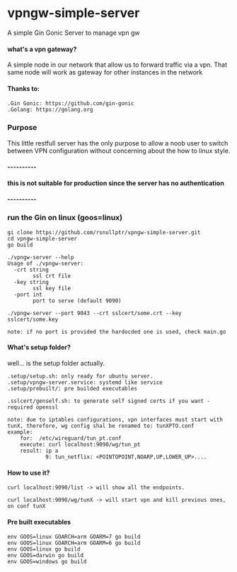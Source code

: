 # vpngw-simple-server
A simple Gin Gonic Server to manage vpn gw

#### what's a vpn gateway?
A simple node in our network that allow us to forward traffic
via a vpn.
That same node will work as gateway for other instances in the network

#### Thanks to:
```
.Gin Gonic: https://github.com/gin-gonic 
.Golang: https://golang.org
```

### Purpose
This little restfull server has the only purpose to allow a noob user to switch between VPN 
configuration without concerning about the how to linux style.

#### ----------
#### this is not suitable for production since the server has no authentication
#### ----------

### run the Gin on linux (goos=linux)
```  
gi clone https://github.com/rsnullptr/vpngw-simple-server.git
cd vpngw-simple-server
go build

./vpngw-server --help
Usage of ./vpngw-server:
  -crt string
        ssl crt file
  -key string
        ssl key file
  -port int
        port to serve (default 9090)

./vpngw-server --port 9043 --crt sslcert/some.crt --key sslcert/some.key

note: if no port is provided the hardocded one is used, check main.go
```

#### What's setup folder?
well... is the setup folder actually. 
```
.setup/setup.sh: only ready for ubuntu server.
.setup/vpngw-server.service: systemd like service
.setup/prebuilt/: pre builded executables

.sslcert/genself.sh: to generate self signed certs if you want - required openssl

note: due to iptables configurations, vpn interfaces must start with tunX, therefore, wg config shal be renamed to: tunXPTO.conf
example: 
    for:  /etc/wireguard/tun_pt.conf
    execute: curl localhost:9090/wg/tun_pt
    result: ip a 
            9: tun_netflix: <POINTOPOINT,NOARP,UP,LOWER_UP>....
```

#### How to use it? 
```  
curl localhost:9090/list -> will show all the endpoints. 

curl localhost:9090/wg/tunX -> will start vpn and kill previous ones, on conf tunX
```

#### Pre built executables
```
env GOOS=linux GOARCH=arm GOARM=7 go build
env GOOS=linux GOARCH=arm GOARM=6 go build
env GOOS=linux go build 
env GOOS=darwin go build
env GOOS=windows go build   
```
